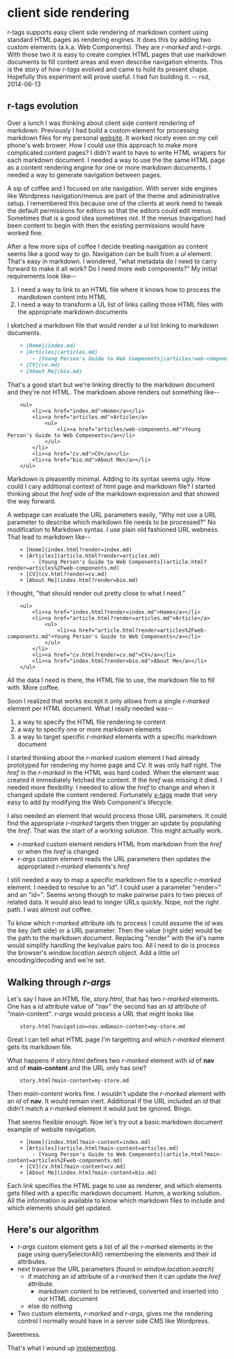 
# client side rendering

r-tags supports easy client side rendering of markdown content using standard HTML pages
as rendering engines. It does this by adding two custom elements (a.k.a. Web Components).
They are _r-marked_ and _r-args_.  With those two it is easy to create complex HTML pages that
use markdown documents to fill content areas and even describe navigation elments. This is the story
of how _r-tags_ evolved and came to hold its present shape. Hopefully this experiment will 
prove useful. I had fun building it.
-- rsd, 2014-06-13


## r-tags evolution

Over a lunch I was thinking about client side content rendering of markdown. Previously I had build a custom element for processing markdown files for my personal [website](http://rsdoiel.github.io). It worked nicely even on my cell phone's web brower. How I could use this approach to make more complicated content pages? I didn't want to have to write HTML wrapers for each markdown document. I needed a way to use the the same HTML page as a content rendering engine for one or more markdown documents. I needed a way to generate navigation between pages.

A sip of coffee and I focused on site navigation. With server side engines like Wordpress navigation/menus are part of the theme and administrative setup. I remembered this because one of the clients at work need to tweak the default permissions for editors so that the editors could edit menus. Sometimes that is a good idea sometimes not. If the menus (navigation) had been content to begin with then the existing permissions would have worked fine.

After a few more sips of coffee I decide treating navigation as content seems like a good way to go. Navigation can be built from a *ul* element.  That's easy in markdown.  I wondered, "what metadata do I need to carry forward to make it all work? Do I need more web components?"  My initial requirements look like--

1. I need a way to link to an HTML file where it knows how to process the mardkdown content into HTML
2. I need a way to transform a UL list of links calling those HTML files with the appropriate markdown documents

I sketched a markdown file that would render a *ul* list linking to markdown documents.

```markdown
    + [Home](index.md)
    + [Articles](articles.md)
        - [Young Person's Guide to Web Compenents](articles/web-components.md)
    + [CV](cv.md)
    + [About Me](bio.md)
```

That's a good start but we're linking directly to the markdown document and they're not HTML. The markdown above renders out something like--

```
    <ul>
        <li><a href="index.md">Home</a></li>
        <li><a href="articles.md">Article</a>
            <ul>
                <li><a href="articles/web-components.md">Young Person's Guide to Web Compenents</a></li>
            </ul>
        </li>
        <li><a href="cv.md">CV</a></li>
        <li><a href="bio.md">About Me</a></li>
    </ul>
```

Markdown is pleasently minimal. Adding to its syntax seems ugly. How could I cary additional context of html page and markdown file? I started thinking about the *href* side of the markdown expression and that showed the way forward.

A webpage can evaluate the URL parameters easily, "Why not use a URL parameter to describe which markdown file needs to be processed?" No modification to Markdown syntax. I use plain old fashioned URL webness. That lead to markdown like--

```
    + [Home](index.html?render=index.md)
    + [Articles](article.html?render=articles.md)
        - [Young Person's Guide to Web Compenents](article.html?render=articles%2Fweb-components.md)
    + [CV](cv.html?render=cv.md)
    + [About Me](index.html?render=bio.md)
```

I thought, "that should render out pretty close to what I need."

```
    <ul>
        <li><a href="index.html?render=index.md">Home</a></li>
        <li><a href="article.html?render=articles.md">Article</a>
            <ul>
                <li><a href="article.html?render=articles%2Fweb-components.md">Young Person's Guide to Web Compenents</a></li>
            </ul>
        </li>
        <li><a href="cv.html?render=cv.md">CV</a></li>
        <li><a href="index.html?render=bio.md">About Me</a></li>
    </ul>
```

All the data I need is there, the HTML file to use, the markdown file to fill with. More coffee.

Soon I realized that works except it only allows from a single _r-marked_ element per HTML document.  What I really needed was--

1. a way to specify the HTML file rendering te content
2. a way to specify one or more markdown elements
3. a way to target specific _r-marked_ elements with a specific markdown document

I started thinking about the _r-marked_ custom element I had already prototyped for rendering my home page and CV. It was only half right. The *href* in the _r-marked_ in the HTML was hard coded. When the element was created it immediately fetched the content. If the *href* was missing it died.  I needed more flexibility. I needed to allow the *href* to change and when it changed update the content rendered.  Fortunately [x-tags](http://x-tags.org) made that very easy to add by modifying the Web Component's lifecycle.

I also needed an element that would process those URL parameters. It could find the appropriate _r-marked_ targets then trigger an update by populating the *href*. That was the start of a working solution. This might actually work.

+ _r-marked_ custom element renders HTML from markdown from the *href* or when the *href* is changed
+ _r-args_ custom element reads the URL parameters then updates the appropriated _r-marked_ elements's *href*

I still needed a way to map a specific markdown file to a specific _r-marked_ element.  I needed to resolve to an "id".  I could user a parameter "render=" and an "id=". Seems wrong though to make pairwise pairs to two pieces of related data. It would also lead to longer URLs quickly.  Nope, not the right path.  I was almost out coffee.

To know which _r-marked_ attribute *id*s to process I could assume the *id* was the key (left side) or a URL parameter. Then the value (right side) would be the path to the markdown document. Replacing "render" with the *id*'s name would simplify handling the key/value pairs too. All I need to do is process the browser's *window.location.search* object. Add a little url encoding/decoding and we're set.


## Walking through _r-args_

Let's say I have an HTML file, *story.html*, that has two _r-marked_ elements. One has a *id* attribute value of "nav" the second has an *id* attribute of "main-content".  _r-args_ would process a URL that might looks like 
 
```
    story.html?navigation=nav.md&main-content=my-store.md
```

Great I can tell what HTML page I'm targetting and which _r-marked_ element gets its markdown file.

What happens if *story.html* defines two _r-marked_ element with *id* of **nav** and of **main-content** and the URL only has one?

```
    story.html?main-content=my-store.md
```

Then *main-content* works fine. I wouldn't update the _r-marked_ element with an *id* of **nav**.  It would remain inert. Additional if the URL included an *id* that didn't match a _r-marked_ element it would just be ignored. Bingo.

That seems flexible enough.  Now let's try out a basic markdown document example of website navigation.

```
    + [Home](index.html?main-content=index.md)
    + [Articles](article.html?main-content=articles.md)
        - [Young Person's Guide to Web Compenents](article.html?main-content=articles%2Fweb-components.md)
    + [CV](cv.html?main-content=cv.md)
    + [About Me](index.html?main-content=bio.md)
```

Each link specifies the HTML page to use as renderer, and which elements gets filled with a specific markdown document.
Humm, a working solution. All the information is available to know which markdown files to include and which elements should get updated. 


## Here's our algorithm

+ _r-args_ custom element gets a list of all the _r-marked_ elements in the page using
querySelectorAll() remembering the elements and their id attributes.  
+ next traverse the URL parameters (found in *window.location.search*)
    - if matching an *id* attribute of a  _r-marked_ then it can update the *href* attribute. 
        + markdown content to be retrieved, converted and inserted into our HTML document
    - else do nothing
+ Two custom elements, _r-marked_ and _r-args_, gives me the rendering control I normally would have in a server side CMS like Wordpress. 

Sweetness.

That's what I wound up [implementing](https://github.com/rsdoiel/r-tags).
